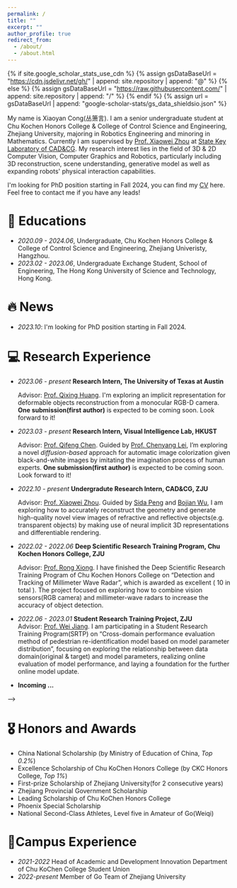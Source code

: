 ```yaml
---
permalink: /
title: ""
excerpt: ""
author_profile: true
redirect_from: 
  - /about/
  - /about.html
---
```


{% if site.google_scholar_stats_use_cdn %}
{% assign gsDataBaseUrl = "https://cdn.jsdelivr.net/gh/" | append: site.repository | append: "@" %}
{% else %}
{% assign gsDataBaseUrl = "https://raw.githubusercontent.com/" | append: site.repository | append: "/" %}
{% endif %}
{% assign url = gsDataBaseUrl | append: "google-scholar-stats/gs_data_shieldsio.json" %}

<span class='anchor' id='about-me'></span>

My name is Xiaoyan Cong(丛箫言). I am a senior undergraduate student at Chu Kochen Honors College & College of Control Science and Engineering, Zhejiang University, majoring in Robotics Engineering and minoring in Mathematics. Currently I am supervised by [Prof. Xiaowei Zhou](http://xzhou.me/) at [State Key Laboratory of CAD&CG](http://www.cad.zju.edu.cn/index.html). My research interest lies in the field of 3D & 2D Computer Vision, Computer Graphics and Robotics, particularly including 3D reconstruction, scene understanding, generative model as well as expanding robots' physical interaction capabilities.

I'm looking for PhD position starting in Fall 2024, you can find my [CV](https://github.com/xy-cong/xy-cong.github.io/raw/main/docs/CV.pdf) here. Feel free to contact me if you have any leads!

# 📖 Educations

- *2020.09 - 2024.06*, Undergraduate, Chu Kochen Honors College & College of Control Science and Engineering, Zhejiang Univeristy, Hangzhou. 
- *2023.02 - 2023.06*, Undergraduate Exchange Student, School of Engineering, The Hong Kong University of Science and Technology, Hong Kong. 


# 🔥 News
- *2023.10*: I'm looking for PhD position starting in Fall 2024.

# 💻 Research Experience
- *2023.06 - present* **Research Intern, The University of Texas at Austin**

   Advisor: [Prof. Qixing Huang](https://www.cs.utexas.edu/~huangqx/).
   I'm exploring an implicit representation for deformable objects reconstruction from a monocular RGB-D camera. **One submission(first author)** is expected to be coming soon. Look forward to it!

- *2023.03 - present* **Research Intern, Visual Intelligence Lab, HKUST**

   Advisor: [Prof. Qifeng Chen](https://cqf.io/).
   Guided by [Prof. Chenyang Lei](https://chenyanglei.github.io/), I’m exploring a novel *diffusion-based* approach for automatic image colorization given black-and-white images by imitating the imagination process of human experts. **One submission(first author)** is expected to be coming soon. Look forward to it!

- *2022.10 - present* **Undergradute Research Intern, CAD&CG, ZJU**

   Advisor: [Prof. Xiaowei Zhou](http://xzhou.me/).
   Guided by [Sida Peng](https://pengsida.net/) and [Bojian Wu](https://bojianwu.github.io/), I am exploring how to accurately reconstruct the geometry and generate high-quality novel view images of refractive and reflective objects(e.g. transparent objects) by making use of neural implicit 3D representations and differentiable rendering.

- *2022.02 - 2022.06*  **Deep Scientific Research Training Program, Chu Kochen Honors College, ZJU**  

   Advisor: [Prof. Rong Xiong](https://www.researchgate.net/profile/Rong-Xiong). 
   I have finished the Deep Scientific Research Training Program of Chu Kochen Honors College on “Detection and Tracking of Millimeter Wave Radar”, which is awarded as excellent ( 10 in total ). The project focused on exploring how to combine vision sensors(RGB camera) and millimeter-wave radars to increase the accuracy of object detection. 

- *2022.06 - 2023.01*  **Student Research Training Project, ZJU**      
   Advisor: [Prof. Wei Jiang](https://person.zju.edu.cn/en/jiangwei). 
   I am participating in a Student Research Training Program(SRTP) on “Cross-domain performance evaluation method of pedestrian re-identification model based on model parameter distribution”, focusing on exploring the relationship between data domain(original & target) and model parameters, realizing online evaluation of model performance, and laying a foundation for the further online model update.

<!-- # 📝 Publications 

<!-- <div class='paper-box'><div class='paper-box-image'><div><div class="badge">CVPR 2016</div><img src='images/500x300.png' alt="sym" width="100%"></div></div>
<div class='paper-box-text' markdown="1">

[Deep Residual Learning for Image Recognition](https://openaccess.thecvf.com/content_cvpr_2016/papers/He_Deep_Residual_Learning_CVPR_2016_paper.pdf)

**Kaiming He**, Xiangyu Zhang, Shaoqing Ren, Jian Sun

[**Project**](https://scholar.google.com/citations?view_op=view_citation&hl=zh-CN&user=DhtAFkwAAAAJ&citation_for_view=DhtAFkwAAAAJ:ALROH1vI_8AC) <strong><span class='show_paper_citations' data='DhtAFkwAAAAJ:ALROH1vI_8AC'></span></strong>
- Lorem ipsum dolor sit amet, consectetur adipiscing elit. Vivamus ornare aliquet ipsum, ac tempus justo dapibus sit amet. 
</div>
</div> -->


<!-- - **Hard-working...qwq** -->
- **Incoming ...**

<!-- - Sporthesia: Augmenting Sports Videos Using Natural Language 

  Zhutian Chen, **<u>Qisen Yang</u>**, Xiao Xie, Johanna Beyer, Haijun Xia, Yingcai Wu, and Hanspeter Pfister, **VIS 2022** --> -->

# 🎖 Honors and Awards
- China National Scholarship (by Ministry of Education of China, *Top 0.2%*)
- Excellence Scholarship of Chu KoChen Honors College (by CKC Honors College, *Top 1%*)
- First-prize Scholarship of Zhejiang University(for 2 consecutive years)
- Zhejiang Provincial Government Scholarship
- Leading Scholarship of Chu KoChen Honors College
- Phoenix Special Scholarship
- National Second-Class Athletes, Level five in Amateur of Go(Weiqi)

# 🏢Campus Experience

- *2021-2022* Head of Academic and Development Innovation Department of Chu KoChen College Student Union
- *2022-present* Member of Go Team of Zhejiang University


  
